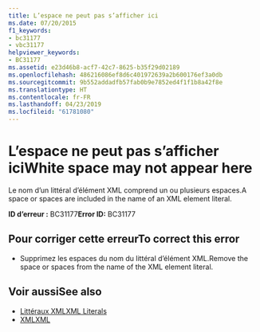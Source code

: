 ```yaml
---
title: L’espace ne peut pas s’afficher ici
ms.date: 07/20/2015
f1_keywords:
- bc31177
- vbc31177
helpviewer_keywords:
- BC31177
ms.assetid: e23d46b8-acf7-42c7-8625-b35f29d02189
ms.openlocfilehash: 486216086ef8d6c401972639a2b600176ef3a0db
ms.sourcegitcommit: 9b552addadfb57fab0b9e7852ed4f1f1b8a42f8e
ms.translationtype: HT
ms.contentlocale: fr-FR
ms.lasthandoff: 04/23/2019
ms.locfileid: "61781080"
---
```

# <a name="white-space-may-not-appear-here"></a><span data-ttu-id="96ecd-102">L’espace ne peut pas s’afficher ici</span><span class="sxs-lookup"><span data-stu-id="96ecd-102">White space may not appear here</span></span>
<span data-ttu-id="96ecd-103">Le nom d’un littéral d’élément XML comprend un ou plusieurs espaces.</span><span class="sxs-lookup"><span data-stu-id="96ecd-103">A space or spaces are included in the name of an XML element literal.</span></span>  
  
 <span data-ttu-id="96ecd-104">**ID d’erreur :** BC31177</span><span class="sxs-lookup"><span data-stu-id="96ecd-104">**Error ID:** BC31177</span></span>  
  
## <a name="to-correct-this-error"></a><span data-ttu-id="96ecd-105">Pour corriger cette erreur</span><span class="sxs-lookup"><span data-stu-id="96ecd-105">To correct this error</span></span>  
  
- <span data-ttu-id="96ecd-106">Supprimez les espaces du nom du littéral d’élément XML.</span><span class="sxs-lookup"><span data-stu-id="96ecd-106">Remove the space or spaces from the name of the XML element literal.</span></span>  
  
## <a name="see-also"></a><span data-ttu-id="96ecd-107">Voir aussi</span><span class="sxs-lookup"><span data-stu-id="96ecd-107">See also</span></span>

- [<span data-ttu-id="96ecd-108">Littéraux XML</span><span class="sxs-lookup"><span data-stu-id="96ecd-108">XML Literals</span></span>](../../visual-basic/language-reference/xml-literals/index.md)
- [<span data-ttu-id="96ecd-109">XML</span><span class="sxs-lookup"><span data-stu-id="96ecd-109">XML</span></span>](../../visual-basic/programming-guide/language-features/xml/index.md)
